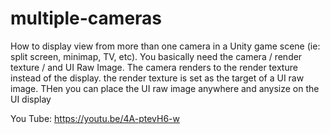 # multiple-cameras
How to display view from more than one camera in a Unity game scene (ie: split screen, minimap, TV, etc).  You basically need the camera / render texture / and UI Raw Image. The camera renders to the render texture instead of the display. the render texture is set as the target of a UI raw image.  THen you can place the UI raw image anywhere and anysize on the UI display

You Tube:  https://youtu.be/4A-ptevH6-w
